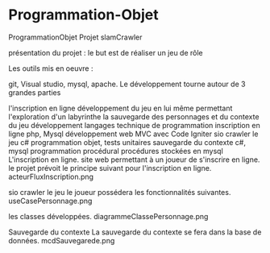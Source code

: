 # Programmation-Objet
ProgrammationObjet
Projet slamCrawler

présentation du projet : le but est de réaliser un jeu de rôle

Les outils mis en oeuvre :

git,
Visual studio,
mysql,
apache.
Le développement tourne autour de 3 grandes parties

l'inscription en ligne
développement du jeu en lui même permettant l'exploration d'un labyrinthe
la sauvegarde des personnages et du contexte du jeu
développement	langages	technique de programmation
inscription en ligne	php, Mysql	développement web MVC avec Code Igniter
sio crawler le jeu	c#	programmation objet, tests unitaires
sauvegarde du contexte	c#, mysql	programmation procédural procédures stockées en mysql
L'inscription en ligne.
site web permettant à un joueur de s'inscrire en ligne. le projet prévoit le principe suivant pour l'inscription en ligne. acteurFluxInscription.png

sio crawler le jeu
le joueur possédera les fonctionnalités suivantes.
useCasePersonnage.png

les classes développées.
diagrammeClassePersonnage.png

Sauvegarde du contexte
La sauvegarde du contexte se fera dans la base de données.
mcdSauvegarede.png
